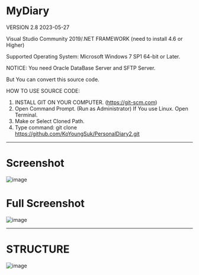 # MyDiary  
VERSION 2.8 2023-05-27 

Visual Studio Community 2019/.NET FRAMEWORK (need to install 4.6 or Higher)

Supported Operating System: Microsoft Windows 7 SP1 64-bit or Later.

NOTICE: You need Oracle DataBase Server and SFTP Server.

But You can convert this source code. 

HOW TO USE SOURCE CODE: 
  1. INSTALL GIT ON YOUR COMPUTER. (https://git-scm.com)
  2. Open Command Prompt. (Run as Administrator)
     If You use Linux. Open Terminal. 
  4. Make or Select Cloned Path.
  5. Type command: git clone https://github.com/KoYoungSuk/PersonalDiary2.git
  
  ------------------------------------------------------------------------------------------------------------------------------------------------------------
  # Screenshot 

![image](https://github.com/KoYoungSuk/PersonalDiary2/assets/58511486/ea4f3227-6875-4012-ae15-cccfd0966c5e)

  # Full Screenshot
  
![image](https://github.com/KoYoungSuk/PersonalDiary2/assets/58511486/607eb49a-abef-4c88-91dc-1806a0f730c5)

-----------------------------------------------------------------------------------------------------------------------------------------------------------------

# STRUCTURE

![image](https://user-images.githubusercontent.com/58511486/172990843-4176b1d9-c7dc-4692-b9c1-fafa26e79165.png)
